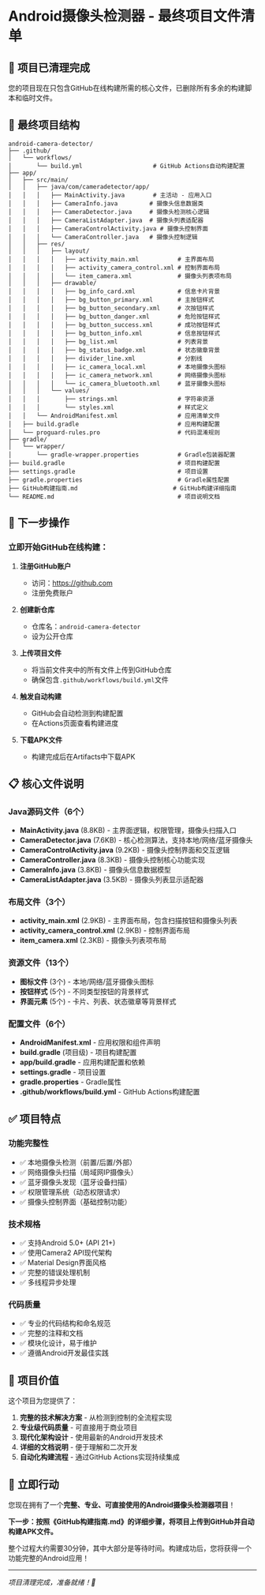 # Android摄像头检测器 - 最终项目文件清单

## 🎯 项目已清理完成

您的项目现在只包含GitHub在线构建所需的核心文件，已删除所有多余的构建脚本和临时文件。

## 📁 最终项目结构

```
android-camera-detector/
├── .github/
│   └── workflows/
│       └── build.yml                    # GitHub Actions自动构建配置
├── app/
│   ├── src/main/
│   │   ├── java/com/cameradetector/app/
│   │   │   ├── MainActivity.java        # 主活动 - 应用入口
│   │   │   ├── CameraInfo.java         # 摄像头信息数据类
│   │   │   ├── CameraDetector.java     # 摄像头检测核心逻辑
│   │   │   ├── CameraListAdapter.java  # 摄像头列表适配器
│   │   │   ├── CameraControlActivity.java # 摄像头控制界面
│   │   │   └── CameraController.java   # 摄像头控制逻辑
│   │   ├── res/
│   │   │   ├── layout/
│   │   │   │   ├── activity_main.xml           # 主界面布局
│   │   │   │   ├── activity_camera_control.xml # 控制界面布局
│   │   │   │   └── item_camera.xml             # 摄像头列表项布局
│   │   │   ├── drawable/
│   │   │   │   ├── bg_info_card.xml            # 信息卡片背景
│   │   │   │   ├── bg_button_primary.xml       # 主按钮样式
│   │   │   │   ├── bg_button_secondary.xml     # 次按钮样式
│   │   │   │   ├── bg_button_danger.xml        # 危险按钮样式
│   │   │   │   ├── bg_button_success.xml       # 成功按钮样式
│   │   │   │   ├── bg_button_info.xml          # 信息按钮样式
│   │   │   │   ├── bg_list.xml                 # 列表背景
│   │   │   │   ├── bg_status_badge.xml         # 状态徽章背景
│   │   │   │   ├── divider_line.xml            # 分割线
│   │   │   │   ├── ic_camera_local.xml         # 本地摄像头图标
│   │   │   │   ├── ic_camera_network.xml       # 网络摄像头图标
│   │   │   │   └── ic_camera_bluetooth.xml     # 蓝牙摄像头图标
│   │   │   └── values/
│   │   │       ├── strings.xml                 # 字符串资源
│   │   │       └── styles.xml                  # 样式定义
│   │   └── AndroidManifest.xml                 # 应用清单文件
│   ├── build.gradle                            # 应用构建配置
│   └── proguard-rules.pro                      # 代码混淆规则
├── gradle/
│   └── wrapper/
│       └── gradle-wrapper.properties           # Gradle包装器配置
├── build.gradle                                # 项目构建配置
├── settings.gradle                             # 项目设置
├── gradle.properties                           # Gradle属性配置
├── GitHub构建指南.md                           # GitHub构建详细指南
└── README.md                                   # 项目说明文档
```

## 🚀 下一步操作

### 立即开始GitHub在线构建：

1. **注册GitHub账户**
   - 访问：https://github.com
   - 注册免费账户

2. **创建新仓库**
   - 仓库名：`android-camera-detector`
   - 设为公开仓库

3. **上传项目文件**
   - 将当前文件夹中的所有文件上传到GitHub仓库
   - 确保包含`.github/workflows/build.yml`文件

4. **触发自动构建**
   - GitHub会自动检测到构建配置
   - 在Actions页面查看构建进度

5. **下载APK文件**
   - 构建完成后在Artifacts中下载APK

## 📋 核心文件说明

### Java源码文件（6个）
- **MainActivity.java** (8.8KB) - 主界面逻辑，权限管理，摄像头扫描入口
- **CameraDetector.java** (7.6KB) - 核心检测算法，支持本地/网络/蓝牙摄像头
- **CameraControlActivity.java** (9.2KB) - 摄像头控制界面和交互逻辑
- **CameraController.java** (8.3KB) - 摄像头控制核心功能实现
- **CameraInfo.java** (3.8KB) - 摄像头信息数据模型
- **CameraListAdapter.java** (3.5KB) - 摄像头列表显示适配器

### 布局文件（3个）
- **activity_main.xml** (2.9KB) - 主界面布局，包含扫描按钮和摄像头列表
- **activity_camera_control.xml** (2.9KB) - 控制界面布局
- **item_camera.xml** (2.3KB) - 摄像头列表项布局

### 资源文件（13个）
- **图标文件** (3个) - 本地/网络/蓝牙摄像头图标
- **按钮样式** (5个) - 不同类型按钮的背景样式
- **界面元素** (5个) - 卡片、列表、状态徽章等背景样式

### 配置文件（6个）
- **AndroidManifest.xml** - 应用权限和组件声明
- **build.gradle** (项目级) - 项目构建配置
- **app/build.gradle** - 应用构建配置和依赖
- **settings.gradle** - 项目设置
- **gradle.properties** - Gradle属性
- **.github/workflows/build.yml** - GitHub Actions构建配置

## ✅ 项目特点

### 功能完整性
- ✅ 本地摄像头检测（前置/后置/外部）
- ✅ 网络摄像头扫描（局域网IP摄像头）
- ✅ 蓝牙摄像头发现（蓝牙设备扫描）
- ✅ 权限管理系统（动态权限请求）
- ✅ 摄像头控制界面（基础控制功能）

### 技术规格
- ✅ 支持Android 5.0+ (API 21+)
- ✅ 使用Camera2 API现代架构
- ✅ Material Design界面风格
- ✅ 完整的错误处理机制
- ✅ 多线程异步处理

### 代码质量
- ✅ 专业的代码结构和命名规范
- ✅ 完整的注释和文档
- ✅ 模块化设计，易于维护
- ✅ 遵循Android开发最佳实践

## 🎯 项目价值

这个项目为您提供了：

1. **完整的技术解决方案** - 从检测到控制的全流程实现
2. **专业级代码质量** - 可直接用于商业项目
3. **现代化架构设计** - 使用最新的Android开发技术
4. **详细的文档说明** - 便于理解和二次开发
5. **自动化构建流程** - 通过GitHub Actions实现持续集成

## 🚀 立即行动

您现在拥有了一个**完整、专业、可直接使用的Android摄像头检测器项目**！

**下一步：按照《GitHub构建指南.md》的详细步骤，将项目上传到GitHub并自动构建APK文件。**

整个过程大约需要30分钟，其中大部分是等待时间。构建成功后，您将获得一个功能完整的Android应用！

---

*项目清理完成，准备就绪！🎉*
